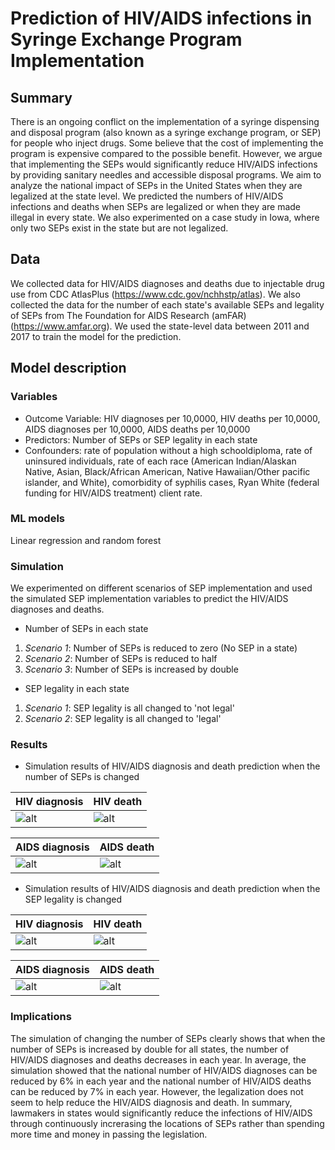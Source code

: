 # Prediction of HIV/AIDS infections in Syringe Exchange Program Implementation
## Summary
There is an ongoing conflict on the implementation of a syringe dispensing and disposal program (also known as a syringe exchange program, or SEP) for people who inject drugs. Some believe that the cost of implementing the program is expensive compared to the possible benefit. However, we argue that implementing the SEPs would significantly reduce HIV/AIDS infections by providing sanitary needles and accessible disposal programs. We aim to analyze the national impact of SEPs in the United States when they are legalized at the state level. We predicted the numbers of HIV/AIDS infections and deaths when SEPs are legalized or when they are made illegal in every state. We also experimented on a case study in Iowa, where only two SEPs exist in the state but are not legalized.

## Data
We collected data for HIV/AIDS diagnoses and deaths due to injectable drug use from CDC AtlasPlus (https://www.cdc.gov/nchhstp/atlas). We also collected the data for the number of each state's available SEPs and legality of SEPs from The Foundation for AIDS Research (amFAR) (https://www.amfar.org). We used the state-level data between 2011 and 2017 to train the model for the prediction.

## Model description
### Variables
* Outcome Variable: HIV diagnoses per 10,0000, HIV deaths per 10,0000, AIDS diagnoses per 10,0000, AIDS deaths per 10,0000
* Predictors: Number of SEPs or SEP legality in each state
* Confounders: rate of population without a high schooldiploma, rate of uninsured individuals, rate of each race (American Indian/Alaskan Native, Asian, Black/African American, Native Hawaiian/Other pacific islander, and White), comorbidity of syphilis cases, Ryan White (federal funding for HIV/AIDS treatment) client rate.

### ML models
Linear regression and random forest

### Simulation
We experimented on different scenarios of SEP implementation and used the simulated SEP implementation variables to predict the HIV/AIDS diagnoses and deaths.
* Number of SEPs in each state
1. *Scenario 1*: Number of SEPs is reduced to zero (No SEP in a state)
2. *Scenario 2*: Number of SEPs is reduced to half
3. *Scenario 3*: Number of SEPs is increased by double

* SEP legality in each state
1. *Scenario 1*: SEP legality is all changed to 'not legal'
2. *Scenario 2*: SEP legality is all changed to 'legal'

### Results
* Simulation results of HIV/AIDS diagnosis and death prediction when the number of SEPs is changed

|HIV diagnosis|HIV death|
|-------------|---------|
|![alt](https://user-images.githubusercontent.com/12605926/124176858-19929e00-da75-11eb-80b0-2dbb1e993a64.png)|![alt](https://user-images.githubusercontent.com/12605926/124176881-22836f80-da75-11eb-9275-62e9daa23499.png)|

|AIDS diagnosis|AIDS death|
|--------------|----------|
|![alt](https://user-images.githubusercontent.com/12605926/124178396-20221500-da77-11eb-9f4b-3c752bf78f71.png)|![alt](https://user-images.githubusercontent.com/12605926/124176992-45158880-da75-11eb-855c-974d16666520.png)|

* Simulation results of HIV/AIDS diagnosis and death prediction when the SEP legality is changed

|HIV diagnosis|HIV death|
|-------------|---------|
|![alt](https://user-images.githubusercontent.com/12605926/124178717-68d9ce00-da77-11eb-81f0-98b6445dc718.png)|![alt](https://user-images.githubusercontent.com/12605926/124178735-70997280-da77-11eb-8044-8a877203e790.png)|

|AIDS diagnosis|AIDS death|
|--------------|----------|
|![alt](https://user-images.githubusercontent.com/12605926/124178649-52cc0d80-da77-11eb-9a8c-ffc3f71b4a34.png)|![alt](https://user-images.githubusercontent.com/12605926/124178676-59f31b80-da77-11eb-9826-5fa34d2cd049.png)|



### Implications
The simulation of changing the number of SEPs clearly shows that when the number of SEPs is increased by double for all states, the number of HIV/AIDS diagnoses and deaths decreases in each year. In average, the simulation showed that the national number of HIV/AIDS diagnoses can be reduced by 6% in each year and the national number of HIV/AIDS deaths can be reduced by 7% in each year. However, the legalization does not seem to help reduce the HIV/AIDS diagnosis and death. In summary, lawmakers in states would significantly reduce the infections of HIV/AIDS through continuously increrasing the locations of SEPs rather than spending more time and money in passing the legislation.
